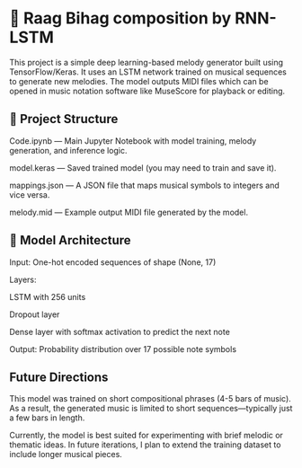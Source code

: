 # 🎵 Raag Bihag composition by RNN-LSTM

This project is a simple deep learning-based melody generator built using TensorFlow/Keras. It uses an LSTM network trained on musical sequences to generate new melodies. The model outputs MIDI files which can be opened in music notation software like MuseScore for playback or editing.

## 📁 Project Structure

  Code.ipynb — Main Jupyter Notebook with model training, melody generation, and inference logic.

  model.keras — Saved trained model (you may need to train and save it).

  mappings.json — A JSON file that maps musical symbols to integers and vice versa.

  melody.mid — Example output MIDI file generated by the model.
 ## 🧠 Model Architecture

  Input: One-hot encoded sequences of shape (None, 17)

  Layers:

  LSTM with 256 units

  Dropout layer

  Dense layer with softmax activation to predict the next note

  Output: Probability distribution over 17 possible note symbols
  ## Future Directions
  This model was trained on short compositional phrases (4-5 bars of music). As a result, the generated music is limited to short sequences—typically just a few   bars in length.

Currently, the model is best suited for experimenting with brief melodic or thematic ideas. In future iterations, I plan to extend the training dataset to include longer musical pieces. 
